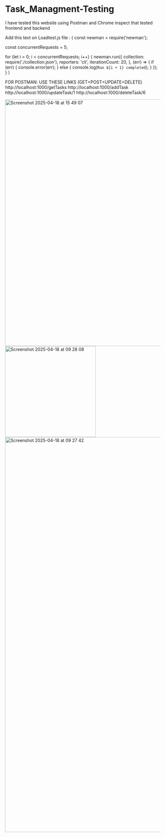 # Task_Managment-Testing
I have tested this website using Postman and Chrome inspect  that tested frontend and backend    

Add this text on Loadtest.js file :
(
const newman = require('newman');

const concurrentRequests = 5;

for (let i = 0; i < concurrentRequests; i++) {
    newman.run({
        collection: require('./collection.json'),
        reporters: 'cli',
        iterationCount: 20,
    }, (err) => {
        if (err) { console.error(err); }
        else { console.log(`Run ${i + 1} completed`); }
    });
}
)

FOR POSTMAN: USE THESE LINKS (GET<POST<UPDATE<DELETE)
http://localhost:1000/getTasks
http://localhost:1000/addTask
http://localhost:1000/updateTask/1
http://localhost:1000/deleteTask/6

<img width="799" alt="Screenshot 2025-04-18 at 15 49 07" src="https://github.com/user-attachments/assets/30c93eb0-d9b5-4b55-85f6-4f67c40333ea" />
<img width="295" alt="Screenshot 2025-04-18 at 09 28 08" src="https://github.com/user-attachments/assets/df14e007-8296-4797-8216-43bb5c19cd8a" />
<img width="1280" alt="Screenshot 2025-04-18 at 09 27 42" src="https://github.com/user-attachments/assets/4333ef27-a3d2-4401-86a5-1bdbb976106f" />


